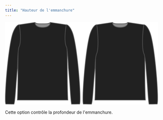 ```yaml
---
title: "Hauteur de l'emmanchure"
---
```


![Le facteur de profondeur de l'armure sur Brian](./armholedepthfactor.svg)

Cette option contrôle la profondeur de l'emmanchure.




